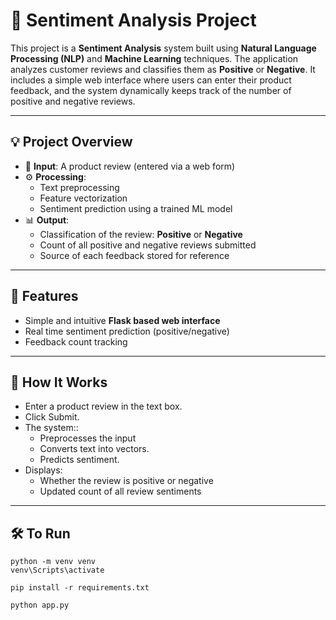 # 🧠 Sentiment Analysis Project

This project is a **Sentiment Analysis** system built using **Natural Language Processing (NLP)** and **Machine Learning** techniques. The application analyzes customer reviews and classifies them as **Positive** or **Negative**. It includes a simple web interface where users can enter their product feedback, and the system dynamically keeps track of the number of positive and negative reviews.

---

## 💡 Project Overview

- 📝 **Input**: A product review (entered via a web form)
- ⚙️ **Processing**:
  - Text preprocessing
  - Feature vectorization
  - Sentiment prediction using a trained ML model
- 📊 **Output**:
  - Classification of the review: **Positive** or **Negative**
  - Count of all positive and negative reviews submitted
  - Source of each feedback stored for reference

---

## 🚀 Features

- Simple and intuitive **Flask based web interface**
- Real time sentiment prediction (positive/negative)
- Feedback count tracking

---

## 🧪 How It Works

- Enter a product review in the text box.
- Click Submit.
- The system::
  - Preprocesses the input
  - Converts text into vectors.
  - Predicts sentiment.
- Displays:
  - Whether the review is positive or negative
  - Updated count of all review sentiments

---

## 🛠 To Run 

```
python -m venv venv
venv\Scripts\activate

pip install -r requirements.txt

python app.py
```




